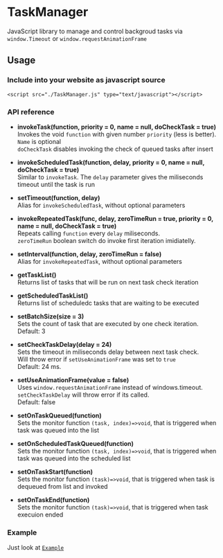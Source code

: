 # TaskManager
JavaScript library to manage and control backgroud tasks via ```window.Timeout``` or ```window.requestAnimationFrame```

## Usage
### Include into your website as javascript source
```<script src="./TaskManager.js" type="text/javascript"></script>```

### API reference
 - **invokeTask(function, priority = 0, name = null, doCheckTask = true)**<br>
 Invokes the void ```function``` with given number ```priority``` (less is better).<br>
 ```Name``` is optional<br>
 ```doCheckTask``` disables invoking the check of queued tasks after insert
 
 
 - **invokeScheduledTask(function, delay, priority = 0, name = null, doCheckTask = true)**<br>
 Similar to ```invokeTask```. The ```delay``` parameter gives the miliseconds timeout until the task is run

  - **setTimeout(function, delay)**<br>
 Alias for ```invokeScheduledTask```, without optional parameters 

 - **invokeRepeatedTask(func, delay, zeroTimeRun = true, priority = 0, name = null, doCheckTask = true)**<br>
Repeats calling ```function``` every  ```delay``` miliseconds.<br>
```zeroTimeRun```  boolean switch do invoke first iteration imidiatelly.

  - **setInterval(function, delay, zeroTimeRun = false)**<br>
 Alias for ```invokeRepeatedTask```, without optional parameters 
 
 - **getTaskList()**<br>
 Returns list of tasks that will be run on next task check iteration<br>
 
 - **getScheduledTaskList()**<br>
 Returns list of scheduledc tasks that are waiting to be executed<br>
 
 - **setBatchSize(size = 3)**<br>
 Sets the count of task that are executed by one check iteration.<br>
 Default: 3<br>
 
 - **setCheckTaskDelay(delay = 24)**<br>
 Sets the timeout in miliseconds  delay between next task check.<br>
 Will throw error if ```setUseAnimationFrame``` was set to ```true```<br>
 Default: 24 ms.<br>

 - **setUseAnimationFrame(value = false)**<br>
 Uses ```window.requestAnimationFrame``` instead of windows.timeout.<br>
 ```setCheckTaskDelay``` will throw error if its called.<br>
 Default: false<br>

- **setOnTaskQueued(function)**<br>
Sets the monitor function ```(task, index)=>void```, that is triggered when task was queued into the list<br>

- **setOnScheduledTaskQueued(function)**<br>
Sets the monitor function ```(task, index)=>void```, that is triggered when task was queued into the scheduled list<br>

- **setOnTaskStart(function)**<br>
Sets the monitor function ```(task)=>void```, that is triggered when task is dequeued from list and invoked<br>

- **setOnTaskEnd(function)**<br>
Sets the monitor function ```(task)=>void```, that is triggered when task execuion ended<br>

### Example
Just look at
[`Example`](https://github.com/birko/TaskManager/blob/master/index.html)
